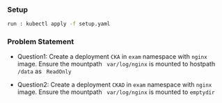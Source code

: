 ### Setup

```sh
run : kubectl apply -f setup.yaml
```

### Problem Statement

- Question1: Create a deployment ``` CKA ``` in ``` exam ``` namespace with ``` nginx ``` image. Ensure the mountpath ``` var/log/nginx``` is mounted to hostpath ``` /data ``` as ``` ReadOnly```

- Question2: Create a deployment ``` CKAD ``` in ``` exam ``` namespace with ``` nginx ``` image. Ensure the mountpath ``` var/log/nginx``` is mounted to ``` emptydir ```